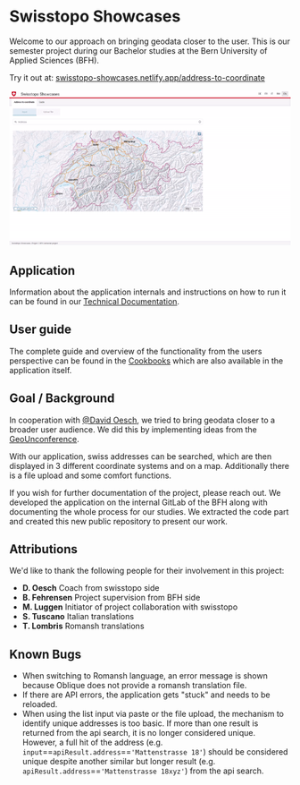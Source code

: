 # Swisstopo Showcases
Welcome to our approach on bringing geodata closer to the user. This is our semester project during our Bachelor studies at the Bern University of Applied Sciences (BFH). 

Try it out at: [swisstopo-showcases.netlify.app/address-to-coordinate](https://swisstopo-showcases.netlify.app/address-to-coordinate)

![Adding address](src/assets/cookbook/pictures/en-swisstopo-add-cast.gif)

## Application
Information about the application internals and instructions on how to run it can be found in our [Technical Documentation](technical_documentation/README.md).

## User guide
The complete guide and overview of the functionality from the users perspective can be found in the [Cookbooks](src/assets/cookbook/cookbook-en.md) which are also available in the application itself.

## Goal / Background
In cooperation with [@David Oesch](https://github.com/davidoesch), we tried to bring geodata closer to a broader user audience. We did this by implementing ideas from the [GeoUnconference](https://github.com/GeoUnconference/discussions/discussions/4).

With our application, swiss addresses can be searched, which are then displayed in 3 different coordinate systems and on a map. Additionally there is a file upload and some comfort functions.

If you wish for further documentation of the project, please reach out. We developed the application on the internal GitLab of the BFH along with documenting the whole process for our studies. We extracted the code part and created this new public repository to present our work.

## Attributions
We'd like to thank the following people for their involvement in this project:

- **D. Oesch** Coach from swisstopo side
- **B. Fehrensen** Project supervision from BFH side 
- **M. Luggen** Initiator of project collaboration with swisstopo
- **S. Tuscano** Italian translations
- **T. Lombris** Romansh translations

## Known Bugs
* When switching to Romansh language, an error message is shown because Oblique does not provide a romansh translation file.
* If there are API errors, the application gets "stuck" and needs to be reloaded.
* When using the list input via paste or the file upload, the mechanism to identify unique addresses is too basic. If more than one result is returned from the api search, it is no longer considered unique. However, a full hit of the address (e.g. `input`==`apiResult.address`==`'Mattenstrasse 18'`) should be considered unique despite another similar but longer result (e.g. `apiResult.address`==`'Mattenstrasse 18xyz'`) from the api search.
